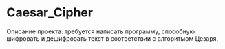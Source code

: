 # Caesar_Cipher
Описание проекта: требуется написать программу, способную шифровать и дешифровать текст в соответствии с алгоритмом Цезаря. 
